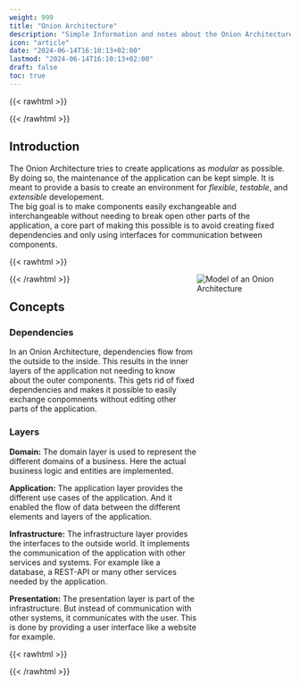 ```yaml
---
weight: 999
title: "Onion Architecture"
description: "Simple Information and notes about the Onion Architecture"
icon: "article"
date: "2024-06-14T16:10:13+02:00"
lastmod: "2024-06-14T16:10:13+02:00"
draft: false
toc: true
---
```


{{< rawhtml >}}
<style>
  .split-container {
    display: grid;
    grid-template-columns: 2fr 1fr;
  }
</style>
{{< /rawhtml >}}

## Introduction

The Onion Architecture tries to create applications as *modular* as possible.
By doing so, the maintenance of the application can be kept simple. It is
meant to provide a basis to create an environment for *flexible*, *testable*,
and *extensible* developement.  
The big goal is to make components easily exchangeable and interchangeable
without needing to break open other parts of the application, a core part of
making this possible is to avoid creating fixed dependencies and only using
interfaces for communication between components.

{{< rawhtml >}}
<div class="split-container">
  <div>
{{< /rawhtml >}}

## Concepts

### Dependencies

In an Onion Architecture, dependencies flow from the outside to the inside.
This results in the inner layers of the application not needing to know
about the outer components. This gets rid of fixed dependencies and makes
it possible to easily exchange conpomnents without editing other parts of
the application.

### Layers

**Domain:** The domain layer is used to represent the different domains of a
business. Here the actual business logic and entities are implemented.

**Application:** The application layer provides the different use cases of the
application. And it enabled the flow of data between the different elements
and layers of the application.

**Infrastructure:** The infrastructure layer provides the interfaces to the
outside world. It implements the communication of the application with other
services and systems. For example like a database, a REST-API or many other
services needed by the application.

**Presentation:** The presentation layer is part of the infrastructure. But
instead of communication with other systems, it communicates with the user.
This is done by providing a user interface like a website for example.

{{< rawhtml >}}
  </div>
  <div>
    <img src="/images/architecture/onion/onion-model.png" alt="Model of an Onion Architecture" />
  </div>
</div>
{{< /rawhtml >}}

